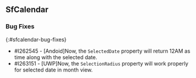 ## SfCalendar

### Bug Fixes
{:#sfcalendar-bug-fixes}

* \#I262545  - [Andoid]Now, the `SelectedDate` property will return 12AM as time along with the selected date.
* \#I263151  - [UWP]Now, the `SelectionRadius` property will work properly for selected date in month view.